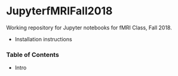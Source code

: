 # JupyterfMRIFall2018

Working repository for Jupyter notebooks for fMRI Class, Fall 2018.

- Installation instructions

### Table of Contents
- Intro

